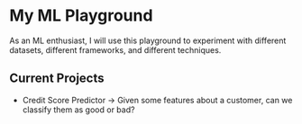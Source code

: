# My ML Playground

As an ML enthusiast, I will use this playground to experiment with different datasets, different frameworks, and different techniques.

## Current Projects

* Credit Score Predictor -> Given some features about a customer, can we classify them as good or bad?
